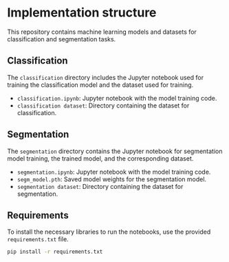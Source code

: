 # Implementation structure 

This repository contains machine learning models and datasets for classification and segmentation tasks.

## Classification

The `classification` directory includes the Jupyter notebook used for training the classification model and the dataset used for training.

- `classification.ipynb`: Jupyter notebook with the model training code.
- `classification dataset`: Directory containing the dataset for classification.

## Segmentation

The `segmentation` directory contains the Jupyter notebook for segmentation model training, the trained model, and the corresponding dataset.

- `segmentation.ipynb`: Jupyter notebook with the model training code.
- `segm_model.pth`: Saved model weights for the segmentation model.
- `segmentation dataset`: Directory containing the dataset for segmentation.

## Requirements

To install the necessary libraries to run the notebooks, use the provided `requirements.txt` file.

```bash
pip install -r requirements.txt
